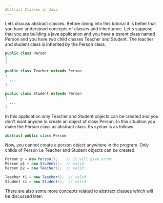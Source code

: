 ```yaml
---
Abstract Classes in Java
---
```

Lets discuss abstract classes. Before diving into this tutorial it is better that you have understood concepts of classes
and inheritance.
Let's suppose that you are building a java application and you have a parent class named Person and you have two child classes
Teacher and Student. The teacher and student class is inherited by the Person class. 
``` java
public class Person
{
}

public class Teacher extends Person
{
  ...
}

public class Student extends Person
{
  ...
}
```
In this application only Teacher and Student objects can be created and you don't want anyone to create an object of class
Person. In this situation you make the Person class as abstract class.
Its syntax is as follows
``` java
abstract public class Person
```
Now, you cannot create a person object anywhere in the program. Only childs of Person i.e Teacher and Student objects can be
created.

``` java
Person p = new Person();    // It will give error
Person p1 = new Student();  // valid
Person p2 = new Teacher();  // valid

Teacher t1 = new Teacher();  // valid
Student s1 = new Student();  // valid
```
There are also some more concepts related to abstract classes which will be discussed later.
